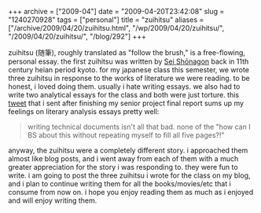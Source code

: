 +++
archive = ["2009-04"]
date = "2009-04-20T23:42:08"
slug = "1240270928"
tags = ["personal"]
title = "zuihitsu"
aliases = ["/archive/2009/04/20/zuihitsu.html", "/wp/2009/04/20/zuihitsu/", "/2009/04/20/zuihitsu/", "/blog/292"]
+++

zuihitsu (随筆), roughly translated as "follow the brush," is
a free-flowing, personal essay. the first zuihitsu was written by [Sei
Shōnagon][1] back in 11th century heian period kyoto. for my japanese
class this semester, we wrote three zuihitsu in response to the works of
literature we were reading. to be honest, i loved doing them. usually
i hate writing essays. we also had to write two analytical essays for the
class and both were just torture. this [tweet][2] that i sent after
finishing my senior project final report sums up my feelings on literary
analysis essays pretty well: 

> writing technical documents isn't all that bad. none of the "how can
> I BS about this without repeating myself to fill all five pages?!"

anyway, the zuihitsu were a completely different story. i approached them
almost like blog posts, and i went away from each of them with a much
greater appreciation for the story i was responding to. they were fun to
write. i am going to post the three zuihitsu i wrote for the class on my
blog, and i plan to continue writing them for all the books/movies/etc
that i consume from now on. i hope you enjoy reading them as much as
i enjoyed and will enjoy writing them.

[1]: http://en.wikipedia.org/wiki/Sei_Shōnagon
[2]: http://twitter.com/bismark/status/1548034082


